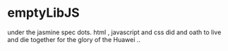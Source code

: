 # emptyLibJS
under the jasmine spec dots. html , javascript and css did and oath to live and die together for the glory of the Huawei .. 

